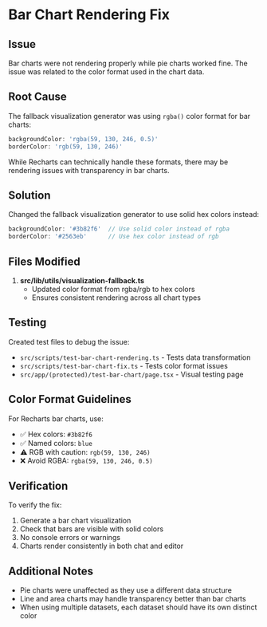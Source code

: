 # Bar Chart Rendering Fix

## Issue
Bar charts were not rendering properly while pie charts worked fine. The issue was related to the color format used in the chart data.

## Root Cause
The fallback visualization generator was using `rgba()` color format for bar charts:
```typescript
backgroundColor: 'rgba(59, 130, 246, 0.5)'
borderColor: 'rgb(59, 130, 246)'
```

While Recharts can technically handle these formats, there may be rendering issues with transparency in bar charts.

## Solution
Changed the fallback visualization generator to use solid hex colors instead:
```typescript
backgroundColor: '#3b82f6'  // Use solid color instead of rgba
borderColor: '#2563eb'      // Use hex color instead of rgb
```

## Files Modified
1. **src/lib/utils/visualization-fallback.ts**
   - Updated color format from rgba/rgb to hex colors
   - Ensures consistent rendering across all chart types

## Testing
Created test files to debug the issue:
- `src/scripts/test-bar-chart-rendering.ts` - Tests data transformation
- `src/scripts/test-bar-chart-fix.ts` - Tests color format issues
- `src/app/(protected)/test-bar-chart/page.tsx` - Visual testing page

## Color Format Guidelines
For Recharts bar charts, use:
- ✅ Hex colors: `#3b82f6`
- ✅ Named colors: `blue`
- ⚠️ RGB with caution: `rgb(59, 130, 246)`
- ❌ Avoid RGBA: `rgba(59, 130, 246, 0.5)`

## Verification
To verify the fix:
1. Generate a bar chart visualization
2. Check that bars are visible with solid colors
3. No console errors or warnings
4. Charts render consistently in both chat and editor

## Additional Notes
- Pie charts were unaffected as they use a different data structure
- Line and area charts may handle transparency better than bar charts
- When using multiple datasets, each dataset should have its own distinct color
